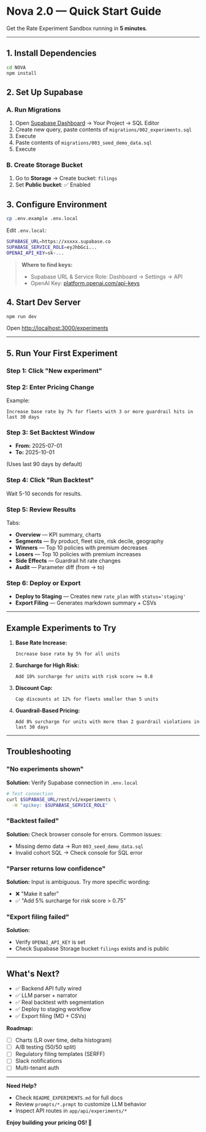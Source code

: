 # Nova 2.0 — Quick Start Guide

Get the Rate Experiment Sandbox running in **5 minutes**.

---

## 1. Install Dependencies

```bash
cd NOVA
npm install
```

## 2. Set Up Supabase

### A. Run Migrations

1. Open [Supabase Dashboard](https://app.supabase.com) → Your Project → SQL Editor
2. Create new query, paste contents of `migrations/002_experiments.sql`
3. Execute
4. Paste contents of `migrations/003_seed_demo_data.sql`
5. Execute

### B. Create Storage Bucket

1. Go to **Storage** → Create bucket: `filings`
2. Set **Public bucket**: ✅ Enabled

## 3. Configure Environment

```bash
cp .env.example .env.local
```

Edit `.env.local`:

```bash
SUPABASE_URL=https://xxxxx.supabase.co
SUPABASE_SERVICE_ROLE=eyJhbGci...
OPENAI_API_KEY=sk-...
```

> **Where to find keys:**
> - Supabase URL & Service Role: Dashboard → Settings → API
> - OpenAI Key: [platform.openai.com/api-keys](https://platform.openai.com/api-keys)

## 4. Start Dev Server

```bash
npm run dev
```

Open [http://localhost:3000/experiments](http://localhost:3000/experiments)

---

## 5. Run Your First Experiment

### Step 1: Click "New experiment"

### Step 2: Enter Pricing Change

Example:
```
Increase base rate by 7% for fleets with 3 or more guardrail hits in last 30 days
```

### Step 3: Set Backtest Window

- **From:** 2025-07-01
- **To:** 2025-10-01

(Uses last 90 days by default)

### Step 4: Click "Run Backtest"

Wait 5-10 seconds for results.

### Step 5: Review Results

Tabs:
- **Overview** — KPI summary, charts
- **Segments** — By product, fleet size, risk decile, geography
- **Winners** — Top 10 policies with premium decreases
- **Losers** — Top 10 policies with premium increases
- **Side Effects** — Guardrail hit rate changes
- **Audit** — Parameter diff (from → to)

### Step 6: Deploy or Export

- **Deploy to Staging** — Creates new `rate_plan` with `status='staging'`
- **Export Filing** — Generates markdown summary + CSVs

---

## Example Experiments to Try

1. **Base Rate Increase:**
   ```
   Increase base rate by 5% for all units
   ```

2. **Surcharge for High Risk:**
   ```
   Add 10% surcharge for units with risk score >= 0.8
   ```

3. **Discount Cap:**
   ```
   Cap discounts at 12% for fleets smaller than 5 units
   ```

4. **Guardrail-Based Pricing:**
   ```
   Add 8% surcharge for units with more than 2 guardrail violations in last 30 days
   ```

---

## Troubleshooting

### "No experiments shown"

**Solution:** Verify Supabase connection in `.env.local`

```bash
# Test connection
curl $SUPABASE_URL/rest/v1/experiments \
  -H "apikey: $SUPABASE_SERVICE_ROLE"
```

### "Backtest failed"

**Solution:** Check browser console for errors. Common issues:
- Missing demo data → Run `003_seed_demo_data.sql`
- Invalid cohort SQL → Check console for SQL error

### "Parser returns low confidence"

**Solution:** Input is ambiguous. Try more specific wording:
- ❌ "Make it safer"
- ✅ "Add 5% surcharge for risk score > 0.75"

### "Export filing failed"

**Solution:**
- Verify `OPENAI_API_KEY` is set
- Check Supabase Storage bucket `filings` exists and is public

---

## What's Next?

- ✅ Backend API fully wired
- ✅ LLM parser + narrator
- ✅ Real backtest with segmentation
- ✅ Deploy to staging workflow
- ✅ Export filing (MD + CSVs)

**Roadmap:**
- [ ] Charts (LR over time, delta histogram)
- [ ] A/B testing (50/50 split)
- [ ] Regulatory filing templates (SERFF)
- [ ] Slack notifications
- [ ] Multi-tenant auth

---

**Need Help?**
- Check `README_EXPERIMENTS.md` for full docs
- Review `prompts/*.prmpt` to customize LLM behavior
- Inspect API routes in `app/api/experiments/*`

**Enjoy building your pricing OS! 🚀**


